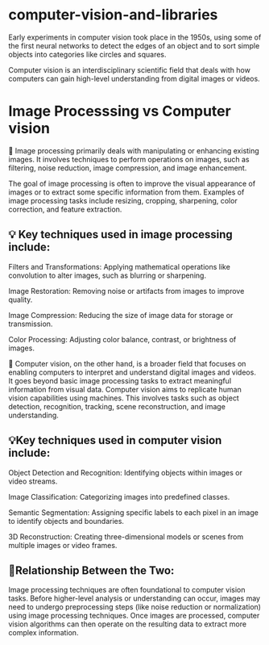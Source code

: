# computer-vision-and-libraries
Early experiments in computer vision took place in the 1950s, using some of the first neural networks to detect the edges of an object and to sort simple objects into categories like circles and squares.

Computer vision is an interdisciplinary scientific field that deals with how computers can gain high-level understanding from digital images or videos.

# Image Processsing vs Computer vision
🚀 Image processing primarily deals with manipulating or enhancing existing images. It involves techniques to perform operations on images, such as filtering, noise reduction, image compression, and image enhancement. 

The goal of image processing is often to improve the visual appearance of images or to extract some specific information from them. Examples of image processing tasks include resizing, cropping, sharpening, color correction, and feature extraction.

## 💡 Key techniques used in image processing include:

Filters and Transformations: Applying mathematical operations like convolution to alter images, such as blurring or sharpening.

Image Restoration: Removing noise or artifacts from images to improve quality.

Image Compression: Reducing the size of image data for storage or transmission.

Color Processing: Adjusting color balance, contrast, or brightness of images.

🚀 Computer vision, on the other hand, is a broader field that focuses on enabling computers to interpret and understand digital images and videos. It goes beyond basic image processing tasks to extract meaningful information from visual data. Computer vision aims to replicate human vision capabilities using machines. This involves tasks such as object detection, recognition, tracking, scene reconstruction, and image understanding.

## 💡Key techniques used in computer vision include:

Object Detection and Recognition: Identifying objects within images or video streams.

Image Classification: Categorizing images into predefined classes.

Semantic Segmentation: Assigning specific labels to each pixel in an image to identify objects and boundaries.

3D Reconstruction: Creating three-dimensional models or scenes from multiple images or video frames.

## 🚀Relationship Between the Two:

Image processing techniques are often foundational to computer vision tasks. Before higher-level analysis or understanding can occur, images may need to undergo preprocessing steps (like noise reduction or normalization) using image processing techniques. Once images are processed, computer vision algorithms can then operate on the resulting data to extract more complex information.
